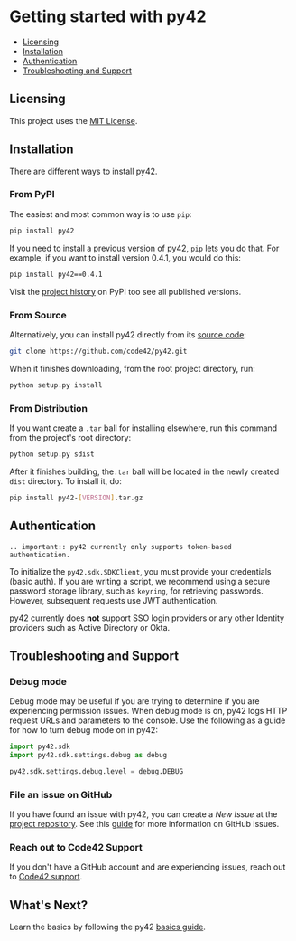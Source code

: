 # Getting started with py42

* [Licensing](#licensing)
* [Installation](#installation)
* [Authentication](#authentication)
* [Troubleshooting and Support](#troubleshooting-and-support)

## Licensing

This project uses the [MIT License](https://github.com/code42/py42/blob/master/LICENSE.md).

## Installation

There are different ways to install py42.

### From PyPI

The easiest and most common way is to use `pip`:
```bash
pip install py42
```

If you need to install a previous version of py42, `pip` lets you do that. For example, if you want to install version
0.4.1, you would do this:
```bash
pip install py42==0.4.1
```

Visit the [project history](https://pypi.org/project/py42/#history) on PyPI too see all published versions.

### From Source

Alternatively, you can install py42 directly from its [source code](https://github.com/code42/py42/pull/51/files):
```bash
git clone https://github.com/code42/py42.git
```
When it finishes downloading, from the root project directory, run:
```bash
python setup.py install
```

### From Distribution

If you want create a `.tar` ball for installing elsewhere, run this command from the project's root directory:
```bash
python setup.py sdist
```

After it finishes building, the`.tar` ball will be located in the newly created `dist` directory. To install it, do:
```bash
pip install py42-[VERSION].tar.gz
```

## Authentication

```eval_rst
.. important:: py42 currently only supports token-based authentication.
```

To initialize the `py42.sdk.SDKClient`, you must provide your credentials (basic auth). If you are writing a script,
we recommend using a secure password storage library, such as `keyring`, for retrieving passwords. However, subsequent
requests use JWT authentication.

py42 currently does **not** support SSO login providers or any other Identity providers such as Active Directory or
Okta.

## Troubleshooting and Support

### Debug mode

Debug mode may be useful if you are trying to determine if you are experiencing permission issues. When debug mode is
on, py42 logs HTTP request URLs and parameters to the console. Use the following as a guide for how to turn debug mode
on in py42:
```python
import py42.sdk
import py42.sdk.settings.debug as debug

py42.sdk.settings.debug.level = debug.DEBUG
```

### File an issue on GitHub

If you have found an issue with py42, you can create a *New Issue* at the
[project repository](https://github.com/code42/py42/issues). See this
[guide](https://help.github.com/en/github/managing-your-work-on-github/creating-an-issue) for more information on
GitHub issues.

### Reach out to Code42 Support

If you don't have a GitHub account and are experiencing issues, reach out to
[Code42 support](https://support.code42.com/).

## What's Next?

Learn the basics by following the py42 [basics guide](basics.html).
